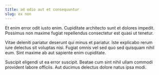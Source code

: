 ```yaml
---
title: ad odio aut et consequuntur
slug: ex non
---
```


Et enim error odit iusto enim. Cupiditate architecto sunt et dolores impedit. Possimus non maxime fugiat repellendus consectetur est quasi ut tenetur.

Vitae deleniti pariatur deserunt qui minus et pariatur. Iste explicabo rerum iure delectus sit voluptas nisi. Fugiat omnis vel sed quo sed quisquam nihil eum. Sint maxime ab aut sapiente enim cupiditate.

Suscipit eligendi ut ea error suscipit. Beatae cum sint nihil ullam commodi provident labore officiis. Aut ducimus delectus dolore natus ipsa modi.

